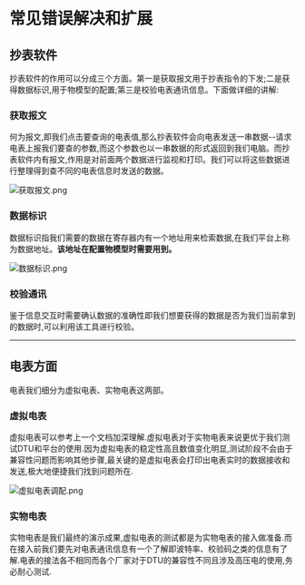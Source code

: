 # 常见错误解决和扩展

## 抄表软件
抄表软件的作用可以分成三个方面。第一是获取报文用于抄表指令的下发;二是获得数据标识,用于物模型的配置;第三是校验电表通讯信息。下面做详细的讲解:

### 获取报文
何为报文,即我们点击要查询的电表值,那么抄表软件会向电表发送一串数据--请求电表上报我们要查的参数,而这个参数也以一串数据的形式返回到我们电脑。而抄表软件内有报文,作用是对前面两个数据进行监视和打印。我们可以将这些数据进行整理得到查不同的电表信息时发送的数据。

![获取报文.png](http://dgiot-1253666439.cos.ap-shanghai-fsi.myqcloud.com/shuwa_tech/zh/blog/study/real-meter/%E8%8E%B7%E5%8F%96%E6%8A%A5%E6%96%87.png)

### 数据标识
数据标识指我们需要的数据在寄存器内有一个地址用来检索数据,在我们平台上称为数据地址。**该地址在配置物模型时需要用到。**

![数据标识.png](http://dgiot-1253666439.cos.ap-shanghai-fsi.myqcloud.com/shuwa_tech/zh/blog/study/real-meter/%E6%95%B0%E6%8D%AE%E6%A0%87%E8%AF%86.png)

### 校验通讯
鉴于信息交互时需要确认数据的准确性即我们想要获得的数据是否为我们当前拿到的数据时,可以利用该工具进行校验。

-------------------------------
## 电表方面
电表我们细分为虚拟电表、实物电表这两部。

### 虚拟电表
虚拟电表可以参考上一个文档加深理解.虚拟电表对于实物电表来说更优于我们测试DTU和平台的使用.因为虚拟电表的稳定性高且数值变化明显,测试阶段不会由于兼容性问题而影响其他步骤,最关键的是虚拟电表会打印出电表实时的数据接收和发送,极大地便捷我们找到问题所在.

![虚拟电表调配.png](http://dgiot-1253666439.cos.ap-shanghai-fsi.myqcloud.com/shuwa_tech/zh/blog/study/real-meter/%E8%99%9A%E6%8B%9F%E7%94%B5%E8%A1%A8%E8%B0%83%E9%85%8D.png)

### 实物电表
实物电表是我们最终的演示成果,虚拟电表的测试都是为实物电表的接入做准备.而在接入前我们要先对电表通讯信息有一个了解即波特率、校验码之类的信息有了解.电表的接法各不相同而各个厂家对于DTU的兼容性不同且涉及高压电的使用,务必耐心测试.





